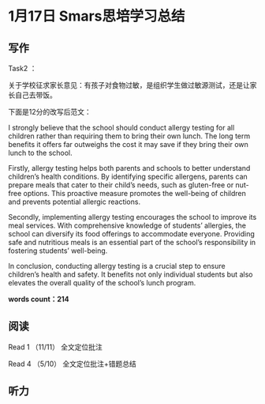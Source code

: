# 1月17日 Smars思培学习总结

## 写作

Task2 ：

关于学校征求家长意见：有孩子对食物过敏，是组织学生做过敏源测试，还是让家长自己去带饭。

下面是12分的改写后范文：

I strongly believe that the school should conduct allergy testing for all children rather than requiring them to bring their own lunch. The long term benefits it offers far outweighs the cost it may save if they bring their own lunch to the school.

Firstly, allergy testing helps both parents and schools to better understand children’s health conditions. By identifying specific allergens, parents can prepare meals that cater to their child’s needs, such as gluten-free or nut-free options. This proactive measure promotes the well-being of children and prevents potential allergic reactions.

Secondly, implementing allergy testing encourages the school to improve its meal services. With comprehensive knowledge of students’ allergies, the school can diversify its food offerings to accommodate everyone. Providing safe and nutritious meals is an essential part of the school’s responsibility in fostering students’ well-being.

In conclusion, conducting allergy testing is a crucial step to ensure children’s health and safety. It benefits not only individual students but also elevates the overall quality of the school’s lunch program.

**words count：214**


## 阅读

Read 1 （11/11） 全文定位批注

Read 4 （5/10） 全文定位批注+错题总结

## 听力
